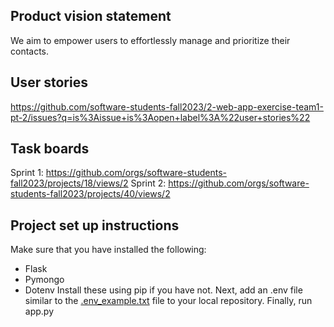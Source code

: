 ## Product vision statement

We aim to empower users to effortlessly manage and prioritize their contacts.

## User stories

https://github.com/software-students-fall2023/2-web-app-exercise-team1-pt-2/issues?q=is%3Aissue+is%3Aopen+label%3A%22user+stories%22

## Task boards

Sprint 1: https://github.com/orgs/software-students-fall2023/projects/18/views/2
Sprint 2: https://github.com/orgs/software-students-fall2023/projects/40/views/2

## Project set up instructions

Make sure that you have installed the following:
- Flask
- Pymongo
- Dotenv
Install these using pip if you have not. Next, add an .env file similar to the [.env_example.txt](.env_example.txt) file to your local repository. Finally, run app.py
